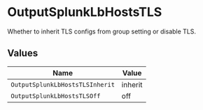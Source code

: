 # OutputSplunkLbHostsTLS

Whether to inherit TLS configs from group setting or disable TLS.


## Values

| Name                            | Value                           |
| ------------------------------- | ------------------------------- |
| `OutputSplunkLbHostsTLSInherit` | inherit                         |
| `OutputSplunkLbHostsTLSOff`     | off                             |